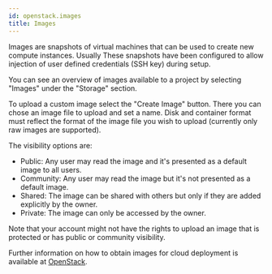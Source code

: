 ```yaml
---
id: openstack.images
title: Images
---
```


Images are snapshots of virtual machines that can be used to create new compute instances.
Usually These snapshots have been configured to allow injection of user defined credentials (SSH key) during setup.

You can see an overview of images available to a project by selecting "Images" under the "Storage" section.

To upload a custom image select the "Create Image" button.
There you can chose an image file to upload and set a name.
Disk and container format must reflect the format of the image file you wish to upload (currently only raw images are supported).

The visibility options are:
* Public: Any user may read the image and it's presented as a default image to all users.
* Community: Any user may read the image but it's not presented as a default image.
* Shared: The image can be shared with others but only if they are added explicitly by the owner.
* Private: The image can only be accessed by the owner.

Note that your account might not have the rights to upload an image that is protected or has public or community visibility.

Further information on how to obtain images for cloud deployment is available at [OpenStack](https://docs.openstack.org/image-guide/obtain-images.html).
